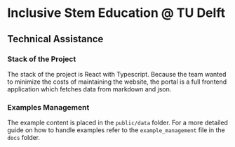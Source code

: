 # Inclusive Stem Education @ TU Delft

## Technical Assistance
### Stack of the Project
The stack of the project is React with Typescript. Because the team wanted to minimize the costs of maintaining the website, the portal is a full frontend application which fetches data from markdown and json.

### Examples Management
The example content is placed in the `public/data` folder.
For a more detailed guide on how to handle examples refer to the `example_management` file in the `docs` folder.